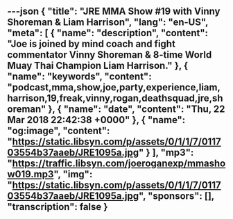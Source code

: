 ---json
{
  "title": "JRE MMA Show #19 with Vinny Shoreman & Liam Harrison",
  "lang": "en-US",
  "meta": [
    {
      "name": "description",
      "content": "Joe is joined by mind coach and fight commentator Vinny Shoreman & 8-time World Muay Thai Champion Liam Harrison."
    },
    {
      "name": "keywords",
      "content": "podcast,mma,show,joe,party,experience,liam,harrison,19,freak,vinny,rogan,deathsquad,jre,shoreman"
    },
    {
      "name": "date",
      "content": "Thu, 22 Mar 2018 22:42:38 +0000"
    },
    {
      "name": "og:image",
      "content": "https://static.libsyn.com/p/assets/0/1/1/7/011703554b37aaeb/JRE1095a.jpg"
    }
  ],
  "mp3": "https://traffic.libsyn.com/joeroganexp/mmashow019.mp3",
  "img": "https://static.libsyn.com/p/assets/0/1/1/7/011703554b37aaeb/JRE1095a.jpg",
  "sponsors": [],
  "transcription": false
}
---
<episode-header />

<timemark seconds="0" />

<transcribe-call-to-action />

<episode-footer />